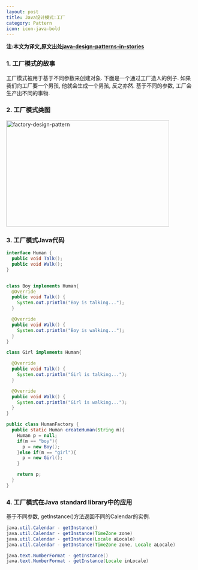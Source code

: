 ```yaml
---
layout: post
title: Java设计模式:工厂
category: Pattern
icon: icon-java-bold
---
```


**注:本文为译文,原文出处[java-design-patterns-in-stories](http://www.programcreek.com/java-design-patterns-in-stories/)**

### 1. 工厂模式的故事

工厂模式被用于基于不同参数来创建对象. 下面是一个通过工厂造人的例子. 如果我们向工厂要一个男孩, 他就会生成一个男孩, 反之亦然. 基于不同的参数, 工厂会生产出不同的事物.



### 2. 工厂模式类图

<img src="http://www.programcreek.com/wp-content/uploads/2013/02/factory-design-pattern.png" alt="factory-design-pattern" width="434" height="282" class="alignleft size-full wp-image-7763">

### 3. 工厂模式Java代码

``` java
interface Human {
  public void Talk();
  public void Walk();
}


class Boy implements Human{
  @Override
  public void Talk() {
    System.out.println("Boy is talking...");
  }

  @Override
  public void Walk() {
    System.out.println("Boy is walking...");
  }
}

class Girl implements Human{

  @Override
  public void Talk() {
    System.out.println("Girl is talking...");
  }

  @Override
  public void Walk() {
    System.out.println("Girl is walking...");
  }
}

public class HumanFactory {
  public static Human createHuman(String m){
    Human p = null;
    if(m == "boy"){
      p = new Boy();
    }else if(m == "girl"){
      p = new Girl();
    }

    return p;
  }
}
```

### 4. 工厂模式在Java standard library中的应用

基于不同参数, getInstance()方法返回不同的Calendar的实例.

``` java
java.util.Calendar - getInstance()
java.util.Calendar - getInstance(TimeZone zone)
java.util.Calendar - getInstance(Locale aLocale)
java.util.Calendar - getInstance(TimeZone zone, Locale aLocale)

java.text.NumberFormat - getInstance()
java.text.NumberFormat - getInstance(Locale inLocale)
```
